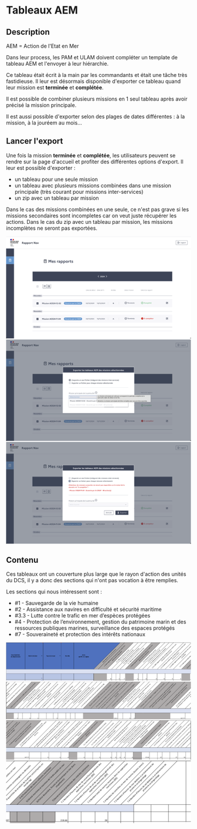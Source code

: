 # Tableaux AEM

## Description

AEM = Action de l'Etat en Mer

Dans leur process, les PAM et ULAM doivent compléter un template de tableau AEM et l'envoyer à leur hiérarchie.

Ce tableau était écrit à la main par les commandants et était une tâche très fastidieuse.
Il leur est désormais disponible d'exporter ce tableau quand leur mission est **terminée** et **complétée**.

Il est possible de combiner plusieurs missions en 1 seul tableau après avoir précisé la mission principale.

Il est aussi possible d'exporter selon des plages de dates différentes : à la mission, à la jouréem au mois...


## Lancer l'export

Une fois la mission **terminée** et **complétée**, les utilisateurs peuvent se rendre sur la page d'accueil et profiter des différentes options d'export.
Il leur est possible d'exporter :
- un tableau pour une seule mission
- un tableau avec plusieurs missions combinées dans une mission principale (très courant pour missions inter-services)
- un zip avec un tableau par mission

Dans le cas des missions combinées en une seule, ce n'est pas grave si les missions secondaires sont incompletes car on veut juste récupérer les actions.
Dans le cas du zip avec un tableau par mission, les missions incomplètes ne seront pas exportées.

![homepage.png](images/homepage.png)
![export-patrouille.png](images/export-aem.png)
![export-zip.png](images/export-zip.png)


## Contenu

Ces tableaux ont un couverture plus large que le rayon d'action des unités du DCS, il y a donc des sections qui n'ont pas vocation à être remplies.

Les sections qui nous intéressent sont :
- #1 - Sauvegarde de la vie humaine
- #2 - Assistance aux navires en difficulté et sécurité maritime
- #3.3 - Lutte contre le trafic en mer d’espèces protégées
- #4 - Protection de l’environnement, gestion du patrimoine marin et des ressources publiques marines, surveillance des espaces protégés 
- #7 - Souveraineté et protection des intérêts nationaux

![aem1.png](images/aem1.png)
![aem2.png](images/aem2.png)
![aem3.png](images/aem3.png)
![aem4.png](images/aem4.png)
